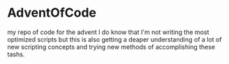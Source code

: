 # AdventOfCode 
my repo of code for the advent
I do know that I'm not writing the most optimized scripts but this is also getting a deaper understanding of a lot of new scripting concepts and trying new methods of accomplishing these tashs.
